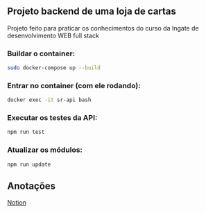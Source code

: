 ## Projeto backend de uma loja de cartas
Projeto feito para praticar os conhecimentos do curso da Ingate de desenvolvimento WEB full stack
### Buildar o container:
```bash
sudo docker-compose up --build
```
### Entrar no container (com ele rodando):
```bash
docker exec -it sr-api bash
```
### Executar os testes da API:
```bash
npm run test
```
### Atualizar os módulos:
```bash
npm run update
```
## Anotações
[Notion](https://tanakaspace.notion.site/Backend-by-yoyo-e8225b9f336346f2846046c7d6356683)
